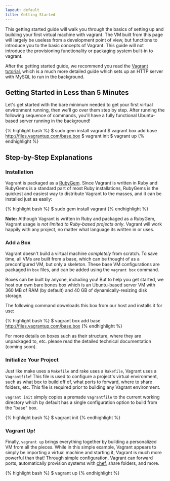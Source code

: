 ```yaml
---
layout: default
title: Getting Started
---
```

This getting started guide will walk you through the basics of setting up and
building your first virtual machine with vagrant. The VM built from this page
will largely be useless from a development point of view, but functions to introduce
you to the basic concepts of Vagrant. This guide will not introduce the provisioning
functionality or packaging system built-in to vagrant.

After the getting started guide, we recommend you read the [Vagrant tutorial](#),
which is a much more detailed guide which sets up an HTTP server with MySQL to
run in the background.

## Getting Started in Less than 5 Minutes

Let's get started with the bare minimum needed to get your first virtual environment
running, then we'll go over them step by step. After running the following sequence of
commands, you'll have a fully functional Ubuntu-based server running in the background!

{% highlight bash %}
$ sudo gem install vagrant
$ vagrant box add base http://files.vagrantup.com/base.box
$ vagrant init
$ vagrant up
{% endhighlight %}

## Step-by-Step Explanations

### Installation

Vagrant is packaged as a [RubyGem](http://rubygems.org/). Since Vagrant is written
in Ruby and RubyGems is a standard part of most Ruby installations, RubyGems is the
quickest and easiest way to distribute Vagrant to the masses, and it can be installed
just as easily:

{% highlight bash %}
$ sudo gem install vagrant
{% endhighlight %}

**Note:** Although Vagrant is written in Ruby and packaged as a RubyGem, Vagrant usage
is _not limited to Ruby-based projects only_. Vagrant will work happily with any project,
no matter what language its written in or uses.

### Add a Box

Vagrant doesn't build a virtual machine _completely_ from scratch. To save time, all VMs
are built from a base, which can be thought of as a preconfigured VM, but only a skeleton.
These base VM configurations are packaged in `box` files, and can be added using the
`vagrant box` command.

Boxes can be built by anyone, including you! But to help you get started, we host our own
bare bones box which is an Ubuntu-based server VM with 360 MB of RAM (by default) and 40 GB
of dynamically-resizing disk storage.

The following command downloads this box from our host and installs it for use:

{% highlight bash %}
$ vagrant box add base http://files.vagrantup.com/base.box
{% endhighlight %}

For more details on boxes such as their structure, where they are unpackaged to, etc.
please read the detailed technical documentation (coming soon).

### Initialize Your Project

Just like make uses a `Makefile` and rake uses a `Rakefile`, Vagrant uses a `Vagrantfile`!
This file is used to configure a project's virtual environment, such as what box to build off
of, what ports to forward, where to share folders, etc. This file is required prior to building
any Vagrant environment.

`vagrant init` simply copies a premade `Vagrantfile` to the current working directory which
by default has a single configuration option to build from the "base" box.

{% highlight bash %}
$ vagrant init
{% endhighlight %}

### Vagrant Up!

Finally, `vagrant up` brings everything together by building a personalized VM from all
the pieces. While in this simple example, Vagrant appears to simply be importing a
virtual machine and starting it, Vagrant is much more powerful than that! Through simple
configuration, Vagrant can forward ports, automatically provision systems with [chef](http://www.opscode.com/chef/),
share folders, and more.

{% highlight bash %}
$ vagrant up
{% endhighlight %}